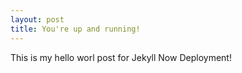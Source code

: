 ```yaml
---
layout: post
title: You're up and running!
---
```


This is my hello worl post for Jekyll Now Deployment!